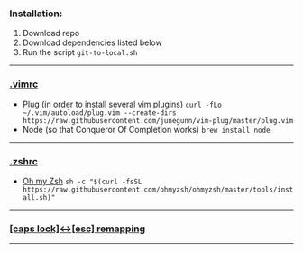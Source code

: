 ### Installation:
1. Download repo
2. Download dependencies listed below
3. Run the script ```git-to-local.sh```
_____

### [.vimrc](https://github.com/fenshan/config-files/blob/main/.vimrc)
* [Plug](https://github.com/junegunn/vim-plug) (in order to install several vim plugins)
```curl -fLo ~/.vim/autoload/plug.vim --create-dirs https://raw.githubusercontent.com/junegunn/vim-plug/master/plug.vim```
* Node (so that Conqueror Of Completion works)
```brew install node```

_____

### [.zshrc](https://github.com/fenshan/config-files/blob/main/.zshrc)
* [Oh my Zsh](https://github.com/ohmyzsh/ohmyzsh)
```sh -c "$(curl -fsSL https://raw.githubusercontent.com/ohmyzsh/ohmyzsh/master/tools/install.sh)"```

_____

### [[caps lock]<->[esc] remapping](https://github.com/fenshan/config-files/blob/main/keys-remapping.plist)

_____
